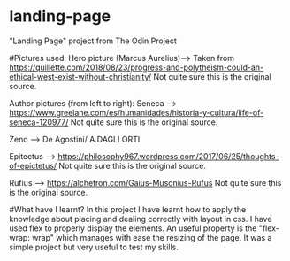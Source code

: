 # landing-page
"Landing Page" project from The Odin Project

#Pictures used:
Hero picture (Marcus Aurelius)--> Taken from https://quillette.com/2018/08/23/progress-and-polytheism-could-an-ethical-west-exist-without-christianity/
Not quite sure this is the original source.

Author pictures (from left to right):
Seneca --> https://www.greelane.com/es/humanidades/historia-y-cultura/life-of-seneca-120977/
Not quite sure this is the original source.

Zeno --> De Agostini/ A.DAGLI ORTI

Epitectus --> https://philosophy967.wordpress.com/2017/06/25/thoughts-of-epictetus/
Not quite sure this is the original source.

Rufius --> https://alchetron.com/Gaius-Musonius-Rufus
Not quite sure this is the original source.

#What have I learnt?
In this project I have learnt how to apply the knowledge about placing and dealing correctly with layout in css. I have used flex to properly display the elements. An useful property is the "flex-wrap: wrap" which manages with ease the resizing of the page. It was a simple project but very useful to test my skills.